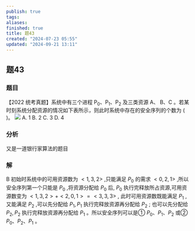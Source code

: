 ```yaml
---
publish: true
tags: 
aliases: 
finished: true
title: 题43
created: "2024-07-23 05:55"
updated: "2024-09-21 13:11"
---
```

## 题43
### 题目
【2022 统考真题】系统中有三个进程 ${\mathrm{P}}_{0}\text{、}{\mathrm{P}}_{1}\text{、}{\mathrm{P}}_{2}$ 及三类资源 $\mathrm{A}\text{、}\mathrm{\;B}\text{、}\mathrm{C}$ 。若某时刻系统分配资源的情况如下表所示，则此时系统中存在的安全序列的个数为 ( )。
![](https://img.hwenyi.tech/202409192243850.webp)
A. 1 
B. 2 
C. 3 
D. 4
### 分析
又是一道银行家算法的题目
### 解
B
初始时系统中的可用资源数为 $< 1,3,2 >$ ,只能满足 ${P}_{0}$ 的需求 $< 0,2,1 >$ ,所以安全序列第一个只能是 ${P}_{0}$ ,将资源分配给 ${P}_{0}$ 后, ${P}_{0}$ 执行完释放所占资源,可用资源数变为 $< 1,3,2 > + < 2,0,1 > = < 3,3,3 >$ , 此时可用资源数既能满足 ${P}_{1}$ ,又能满足 ${P}_{2}$ ,可以先分配给 ${P}_{1},{P}_{1}$ 执行完释放资源再分配给 ${P}_{2}$ ; 也可以先分配给 ${P}_{2},{P}_{2}$ 执行完释放资源再分配给 ${P}_{1}$ 。所以安全序列可以是① ${P}_{0}\text{、}{P}_{1}\text{、}{P}_{2}$ 或② ${P}_{0}\text{、}{P}_{2}\text{、}{P}_{1}$ 。
